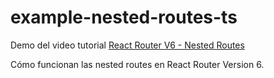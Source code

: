 # example-nested-routes-ts

Demo del video tutorial
[React Router V6 - Nested Routes](https://www.lemoncode.tv/)

Cómo funcionan las nested routes en 
React Router Version 6.

